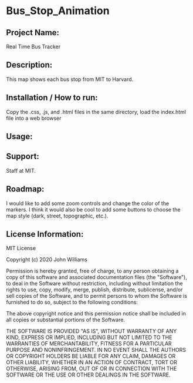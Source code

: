 # Bus_Stop_Animation

## Project Name:
Real Time Bus Tracker

## Description:
This map shows each bus stop from MIT to Harvard.

## Installation / How to run:
Copy the .css, .js, and .html files in the same directory, load the index.html file into a web browser

## Usage:

## Support:
Staff at MIT.

## Roadmap:
I would like to add some zoom controls and change the color of the markers. I think it would also be cool to add some buttons to choose the map style (dark, street, topographic, etc.).

## License Information:
MIT License

Copyright (c) 2020 John Williams

Permission is hereby granted, free of charge, to any person obtaining a copy of this software and associated documentation files (the "Software"), to deal in the Software without restriction, including without limitation the rights to use, copy, modify, merge, publish, distribute, sublicense, and/or sell copies of the Software, and to permit persons to whom the Software is furnished to do so, subject to the following conditions:

The above copyright notice and this permission notice shall be included in all copies or substantial portions of the Software.

THE SOFTWARE IS PROVIDED "AS IS", WITHOUT WARRANTY OF ANY KIND, EXPRESS OR IMPLIED, INCLUDING BUT NOT LIMITED TO THE WARRANTIES OF MERCHANTABILITY, FITNESS FOR A PARTICULAR PURPOSE AND NONINFRINGEMENT. IN NO EVENT SHALL THE AUTHORS OR COPYRIGHT HOLDERS BE LIABLE FOR ANY CLAIM, DAMAGES OR OTHER LIABILITY, WHETHER IN AN ACTION OF CONTRACT, TORT OR OTHERWISE, ARISING FROM, OUT OF OR IN CONNECTION WITH THE SOFTWARE OR THE USE OR OTHER DEALINGS IN THE SOFTWARE.
